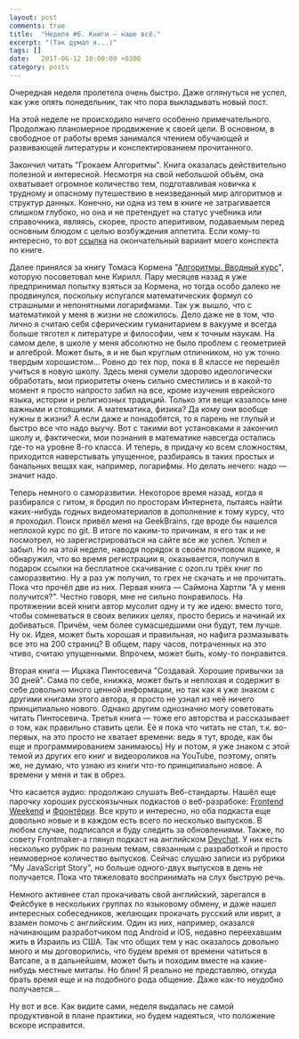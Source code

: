 ```yaml
---
layout: post
comments: true
title:  "Неделя #6. Книги — наше всё."
excerpt: "(Так думал я...)"
tags: []
date:   2017-06-12 10:00:00 +0300
category: posts
---
```

Очередная неделя пролетела очень быстро. Даже оглянуться не успел, как уже опять понедельник, так что пора выкладывать новый пост.

На этой неделе не происходило ничего особенно примечательного. Продолжаю планомерное продвижение к своей цели. В основном, в свободное от работы время занимался чтением обучающей и развивающей литературы и конспектированием прочитанного.

Закончил читать "Грокаем Алгоритмы". Книга оказалась действительно полезной и интересной. Несмотря на свой небольшой объём, она охватывает огромное количество тем, подготавливая новичка к трудному и опасному путешествию в неизведанный мир алгоритмов и структур данных. Конечно, ни одна из тем в книге не затрагивается слишком глубоко, но она и не претендует на статус учебника или справочника, являясь, скорее, просто аперитивом, подаваемым перед основным блюдом с целью возбуждения аппетита. Если кому-то интересно, то вот [ссылка](https://coggle.it/diagram/WSxZx6kbTwAB6E3V/6af82ac3efb6fffb6b65ae261df24a29a40b37ed4720661120026493b8286372) на окончательный вариант моего конспекта по книге.

Далее принялся за книгу Томаса Кормена "[Алгоритмы. Вводный курс](http://www.ozon.ru/context/detail/id/24903185/)", которую посоветовал мне Кирилл. Пару месяцев назад я уже предпринимал попытку взяться за Кормена, но тогда особо далеко не продвинулся, поскольку испугался математических формул со страшными и непонятными логарифмами. Так уж вышло, что с математикой у меня в жизни не сложилось. Дело даже не в том, что лично я считаю себя сферическим гуманитарием в вакууме и всегда больше тяготел к литературе и философии, чем к точным наукам. На самом деле, в школе у меня абсолютно не было проблем с геометрией и алгеброй. Может быть, я и не был круглым отличником, но уж точно твердым хорошистом... Ровно до тех пор, пока в 8 классе не перешёл учиться в новую школу. Здесь меня сумели здорово идеологически обработать, мои приоритеты очень сильно сместились и в какой-то момент я просто напросто забил на все, кроме изучения еврейского языка, истории и религиозных традиций. Только эти вещи казалось мне важными и стоящими. А математика, физика? Да кому они вообще нужны в жизни? А если даже и понадобятся, то я парень не глупый и быстро все что надо выучу. Вот с такими вот установками я закончил школу и, фактически, мои познания в математике навсегда остались где-то на уровне 8-го класса. И теперь, в придачу ко всем сложностям, приходится наверстывать упущенное, разбираясь в таких простых и банальных вещах как, например, логарифмы. Но делать нечего: надо — значит надо.

Теперь немного о саморазвитии.
Некоторое время назад, когда я разбирался с гитом, я бродил по просторам Интернета, пытаясь найти каких-нибудь годных видеоматериалов в дополнение к тому курсу, что я проходил. Поиск привёл меня на GeekBrains, где вроде бы нашелся неплохой курс по git. В итоге по каким-то причинам, я его так и не посмотрел, но зарегистрироваться на сайте все же успел. Успел и забыл. Но на этой неделе, наводя порядок в своём почтовом ящике, я обнаружил, что во время регистрации я, оказывается, получил в подарок ссылки на бесплатное скачивание  с ozon.ru трёх книг по саморазвитию. Ну а раз уж получил, то грех не скачать и не прочитать. Пока что прочёл две из них. Первая книга — Саймона Хартли "А у меня получится?". Честно говоря, мне не сильно понравилось. На протяжении всей книги автор мусолит одну и ту же идею: вместо того, чтобы сомневаться в своих великих целях, просто берись и начинай их добиваться. Причём, чем более сумасшедшими они будут, тем лучше. Ну ок. Идея, может быть хорошая и правильная, но нафига размазывать все это на 200 страниц? В общем, пару часов, потраченных на это чтиво, считаю упущенными. Впрочем, может быть, кому-то понравится.

Вторая книга — Ицхака Пинтосевича "Создавай. Хорошие привычки за 30 дней". Сама по себе, книжка, может быть и неплохая и содержит в себе довольно много ценной информации, но так как я уже знаком с другими книгами этого автора, я просто не узнал из неё ничего принципиально нового. Однако другим однозначно могу советовать читать Пинтосевича.
 Третья книга — тоже его авторства и рассказывает о том, как правильно ставить цели. Её я пока что читать не стал, т.к. во-первых, на это просто не хватает времени: ведь я тут, вроде, как бы еще и программированием занимаюсь) Ну и потом, я уже знаком с этой темой из других его книг и видеороликов на YouTube, поэтому, опять же, не думаю, что узнаю из книги что-то принципиально новое. А времени у меня и так в обрез.

Что касается аудио: продолжаю слушать Веб-стандарты. Нашёл еще парочку хороших русскоязычных подкастов о веб-разрабоке: [Frontend Weekend](https://m.soundcloud.com/frontend-weekend/) и [Фронтёрки](http://fronterki.fm/). Все круто и интересно, но оба подкаста еще довольно новые и в каждом есть всего по несколько выпусков. В любом случае, подписался и буду следить за обновлениями. Также, по совету Frontmaker-а глянул подкаст на английском [Devchat](https://devchat.tv/). У них есть несколько рубрик по разным темам, связанным с разработкой и просто неимоверное количество выпусков. Сейчас слушаю записи из рубрики "My JavaScript Story", но больше одного-двух выпусков в день не получается. Пока что тяжеловато воспринимать на слух быструю речь.

Немного активнее стал прокачивать свой английский, зарегался в Фейсбуке в нескольких группах по языковому обмену, и даже нашел интересных собеседников, желающих прокачать русский или иврит, а взамен помочь с английским. Один из них, например, оказался начинающим разработчиком под Android и iOS, недавно переехавшим жить в Израиль из США. Так что общих тем у нас оказалось довольно много и мы договорились, что будем время от времени чатиться в Ватсапе, а в дальнейшем, может быть и походим вместе на какие-нибудь местные митапы. Но блин! Я реально не представляю, откуда брать время еще и на подобного рода общение. Даже как-то неудобно получается...

Ну вот и все. Как видите сами, неделя выдалась не самой продуктивной в плане практики, но будем надеяться, что положение вскоре исправится.
